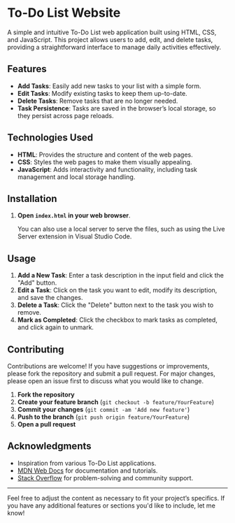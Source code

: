 
# To-Do List Website

A simple and intuitive To-Do List web application built using HTML, CSS, and JavaScript. This project allows users to add, edit, and delete tasks, providing a straightforward interface to manage daily activities effectively.

## Features

- **Add Tasks**: Easily add new tasks to your list with a simple form.
- **Edit Tasks**: Modify existing tasks to keep them up-to-date.
- **Delete Tasks**: Remove tasks that are no longer needed.
- **Task Persistence**: Tasks are saved in the browser’s local storage, so they persist across page reloads.

## Technologies Used

- **HTML**: Provides the structure and content of the web pages.
- **CSS**: Styles the web pages to make them visually appealing.
- **JavaScript**: Adds interactivity and functionality, including task management and local storage handling.

## Installation

1. **Open `index.html` in your web browser**.

   You can also use a local server to serve the files, such as using the Live Server extension in Visual Studio Code.

## Usage

1. **Add a New Task**: Enter a task description in the input field and click the "Add" button.
2. **Edit a Task**: Click on the task you want to edit, modify its description, and save the changes.
3. **Delete a Task**: Click the "Delete" button next to the task you wish to remove.
4. **Mark as Completed**: Click the checkbox to mark tasks as completed, and click again to unmark.

## Contributing

Contributions are welcome! If you have suggestions or improvements, please fork the repository and submit a pull request. For major changes, please open an issue first to discuss what you would like to change.

1. **Fork the repository**
2. **Create your feature branch** (`git checkout -b feature/YourFeature`)
3. **Commit your changes** (`git commit -am 'Add new feature'`)
4. **Push to the branch** (`git push origin feature/YourFeature`)
5. **Open a pull request**

## Acknowledgments

- Inspiration from various To-Do List applications.
- [MDN Web Docs](https://developer.mozilla.org/) for documentation and tutorials.
- [Stack Overflow](https://stackoverflow.com/) for problem-solving and community support.

---

Feel free to adjust the content as necessary to fit your project’s specifics. If you have any additional features or sections you'd like to include, let me know!
